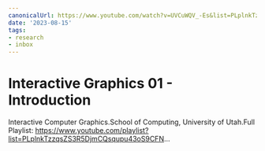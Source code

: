 ```yaml
---
canonicalUrl: https://www.youtube.com/watch?v=UVCuWQV_-Es&list=PLplnkTzzqsZS3R5DjmCQsqupu43oS9CFN
date: '2023-08-15'
tags:
- research
- inbox
---
```


# Interactive Graphics 01 - Introduction

Interactive Computer Graphics.School of Computing, University of Utah.Full Playlist: https://www.youtube.com/playlist?list=PLplnkTzzqsZS3R5DjmCQsqupu43oS9CFN...